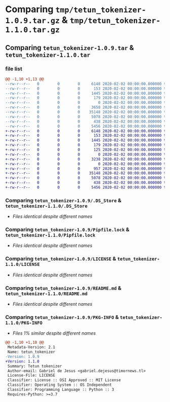 # Comparing `tmp/tetun_tokenizer-1.0.9.tar.gz` & `tmp/tetun_tokenizer-1.1.0.tar.gz`

## Comparing `tetun_tokenizer-1.0.9.tar` & `tetun_tokenizer-1.1.0.tar`

### file list

```diff
@@ -1,10 +1,13 @@
--rw-r--r--   0        0        0     6148 2020-02-02 00:00:00.000000 tetun_tokenizer-1.0.9/.DS_Store
--rw-r--r--   0        0        0      153 2020-02-02 00:00:00.000000 tetun_tokenizer-1.0.9/Pipfile
--rw-r--r--   0        0        0     1445 2020-02-02 00:00:00.000000 tetun_tokenizer-1.0.9/Pipfile.lock
--rw-r--r--   0        0        0      179 2020-02-02 00:00:00.000000 tetun_tokenizer-1.0.9/_token
--rw-r--r--   0        0        0        0 2020-02-02 00:00:00.000000 tetun_tokenizer-1.0.9/tetuntokenizer/__init__.py
--rw-r--r--   0        0        0     3658 2020-02-02 00:00:00.000000 tetun_tokenizer-1.0.9/tetuntokenizer/tokenizer.py
--rw-r--r--   0        0        0    35148 2020-02-02 00:00:00.000000 tetun_tokenizer-1.0.9/LICENSE
--rw-r--r--   0        0        0     5078 2020-02-02 00:00:00.000000 tetun_tokenizer-1.0.9/README.md
--rw-r--r--   0        0        0      438 2020-02-02 00:00:00.000000 tetun_tokenizer-1.0.9/pyproject.toml
--rw-r--r--   0        0        0     5456 2020-02-02 00:00:00.000000 tetun_tokenizer-1.0.9/PKG-INFO
+-rw-r--r--   0        0        0     6148 2020-02-02 00:00:00.000000 tetun_tokenizer-1.1.0/.DS_Store
+-rw-r--r--   0        0        0      153 2020-02-02 00:00:00.000000 tetun_tokenizer-1.1.0/Pipfile
+-rw-r--r--   0        0        0     1445 2020-02-02 00:00:00.000000 tetun_tokenizer-1.1.0/Pipfile.lock
+-rw-r--r--   0        0        0      179 2020-02-02 00:00:00.000000 tetun_tokenizer-1.1.0/_token
+-rw-r--r--   0        0        0      125 2020-02-02 00:00:00.000000 tetun_tokenizer-1.1.0/.vscode/settings.json
+-rw-r--r--   0        0        0        0 2020-02-02 00:00:00.000000 tetun_tokenizer-1.1.0/tetuntokenizer/__init__.py
+-rw-r--r--   0        0        0     3238 2020-02-02 00:00:00.000000 tetun_tokenizer-1.1.0/tetuntokenizer/tokenizer.py
+-rw-r--r--   0        0        0        0 2020-02-02 00:00:00.000000 tetun_tokenizer-1.1.0/tetuntokenizer/config/__init__.py
+-rw-r--r--   0        0        0      957 2020-02-02 00:00:00.000000 tetun_tokenizer-1.1.0/tetuntokenizer/config/tetun_patterns.py
+-rw-r--r--   0        0        0    35148 2020-02-02 00:00:00.000000 tetun_tokenizer-1.1.0/LICENSE
+-rw-r--r--   0        0        0     5078 2020-02-02 00:00:00.000000 tetun_tokenizer-1.1.0/README.md
+-rw-r--r--   0        0        0      438 2020-02-02 00:00:00.000000 tetun_tokenizer-1.1.0/pyproject.toml
+-rw-r--r--   0        0        0     5456 2020-02-02 00:00:00.000000 tetun_tokenizer-1.1.0/PKG-INFO
```

### Comparing `tetun_tokenizer-1.0.9/.DS_Store` & `tetun_tokenizer-1.1.0/.DS_Store`

 * *Files identical despite different names*

### Comparing `tetun_tokenizer-1.0.9/Pipfile.lock` & `tetun_tokenizer-1.1.0/Pipfile.lock`

 * *Files identical despite different names*

### Comparing `tetun_tokenizer-1.0.9/LICENSE` & `tetun_tokenizer-1.1.0/LICENSE`

 * *Files identical despite different names*

### Comparing `tetun_tokenizer-1.0.9/README.md` & `tetun_tokenizer-1.1.0/README.md`

 * *Files identical despite different names*

### Comparing `tetun_tokenizer-1.0.9/PKG-INFO` & `tetun_tokenizer-1.1.0/PKG-INFO`

 * *Files 1% similar despite different names*

```diff
@@ -1,10 +1,10 @@
 Metadata-Version: 2.1
 Name: tetun_tokenizer
-Version: 1.0.9
+Version: 1.1.0
 Summary: Tetun tokenizer
 Author-email: Gabriel de Jesus <gabriel.dejesus@timornews.tl>
 License-File: LICENSE
 Classifier: License :: OSI Approved :: MIT License
 Classifier: Operating System :: OS Independent
 Classifier: Programming Language :: Python :: 3
 Requires-Python: >=3.7
```

